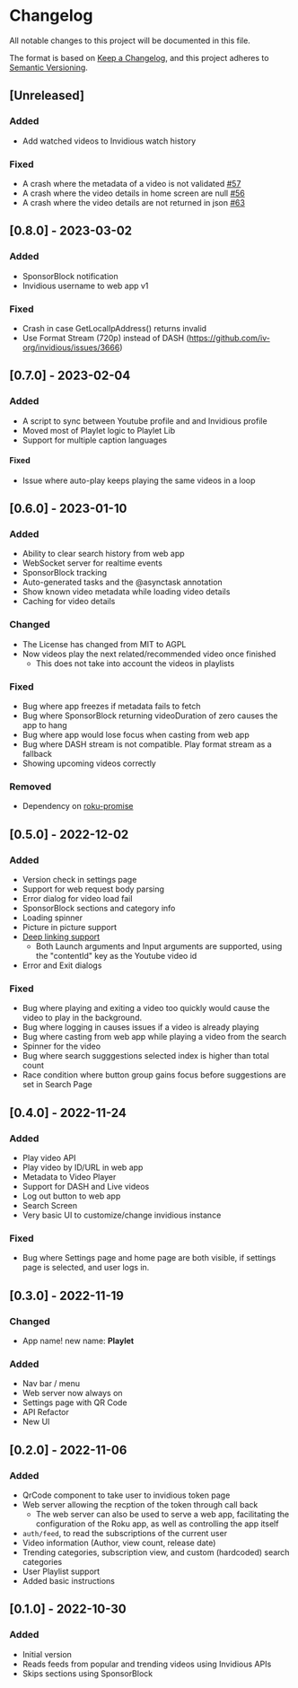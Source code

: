 # Changelog
All notable changes to this project will be documented in this file.

The format is based on [Keep a Changelog](https://keepachangelog.com/en/1.0.0/),
and this project adheres to [Semantic Versioning](https://semver.org/spec/v2.0.0.html).

## [Unreleased]
### Added
- Add watched videos to Invidious watch history

### Fixed
- A crash where the metadata of a video is not validated [#57](https://github.com/iBicha/playlet/issues/57)
- A crash where the video details in home screen are null [#56](https://github.com/iBicha/playlet/issues/56)
- A crash where the video details are not returned in json [#63](https://github.com/iBicha/playlet/issues/63)

## [0.8.0] - 2023-03-02
### Added
- SponsorBlock notification
- Invidious username to web app v1

### Fixed
- Crash in case GetLocalIpAddress() returns invalid
- Use Format Stream (720p) instead of DASH (https://github.com/iv-org/invidious/issues/3666)

## [0.7.0] - 2023-02-04
### Added
- A script to sync between Youtube profile and and Invidious profile
- Moved most of Playlet logic to Playlet Lib
- Support for multiple caption languages

#### Fixed
- Issue where auto-play keeps playing the same videos in a loop

## [0.6.0] - 2023-01-10
### Added
- Ability to clear search history from web app
- WebSocket server for realtime events
- SponsorBlock tracking
- Auto-generated tasks and the @asynctask annotation
- Show known video metadata while loading video details
- Caching for video details

### Changed
- The License has changed from MIT to AGPL
- Now videos play the next related/recommended video once finished
  - This does not take into account the videos in playlists

### Fixed
- Bug where app freezes if metadata fails to fetch
- Bug where SponsorBlock returning videoDuration of zero causes the app to hang
- Bug where app would lose focus when casting from web app
- Bug where DASH stream is not compatible. Play format stream as a fallback
- Showing upcoming videos correctly

### Removed
- Dependency on [roku-promise](https://github.com/rokucommunity/roku-promise)

## [0.5.0] - 2022-12-02
### Added
- Version check in settings page
- Support for web request body parsing
- Error dialog for video load fail
- SponsorBlock sections and category info
- Loading spinner
- Picture in picture support
- [Deep linking support](https://developer.roku.com/en-ca/docs/developer-program/discovery/implementing-deep-linking.md)
  - Both Launch arguments and Input arguments are supported, using the "contentId" key as the Youtube video id
- Error and Exit dialogs

### Fixed
- Bug where playing and exiting a video too quickly would cause the video to play in the background.
- Bug where logging in causes issues if a video is already playing
- Bug where casting from web app while playing a video from the search
- Spinner for the video
- Bug where search sugggestions selected index is higher than total count
- Race condition where button group gains focus before suggestions are set in Search Page

## [0.4.0] - 2022-11-24
### Added
- Play video API
- Play video by ID/URL in web app
- Metadata to Video Player
- Support for DASH and Live videos
- Log out button to web app
- Search Screen
- Very basic UI to customize/change invidious instance

### Fixed
- Bug where Settings page and home page are both visible, if settings page is selected, and user logs in.

## [0.3.0] - 2022-11-19
### Changed
- App name! new name: **Playlet**

### Added
- Nav bar / menu
- Web server now always on
- Settings page with QR Code
- API Refactor
- New UI

## [0.2.0] - 2022-11-06
### Added
- QrCode component to take user to invidious token page
- Web server allowing the recption of the token through call back
  - The web server can also be used to serve a web app, facilitating the
    configuration of the Roku app, as well as controlling the app itself
- `auth/feed`, to read the subscriptions of the current user
- Video information (Author, view count, release date)
- Trending categories, subscription view, and custom (hardcoded) search categories
- User Playlist support
- Added basic instructions

## [0.1.0] - 2022-10-30
### Added
- Initial version
- Reads feeds from popular and trending videos using Invidious APIs
- Skips sections using SponsorBlock
